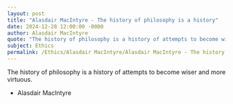 ```yaml
---
layout: post
title: "Alasdair MacIntyre - The history of philosophy is a history"
date: 2024-12-28 12:00:00 -0000
author: Alasdair MacIntyre
quote: "The history of philosophy is a history of attempts to become wiser and more virtuous."
subject: Ethics
permalink: /Ethics/Alasdair MacIntyre/Alasdair MacIntyre - The history of philosophy is a history
---
```


The history of philosophy is a history of attempts to become wiser and more virtuous.

- Alasdair MacIntyre
